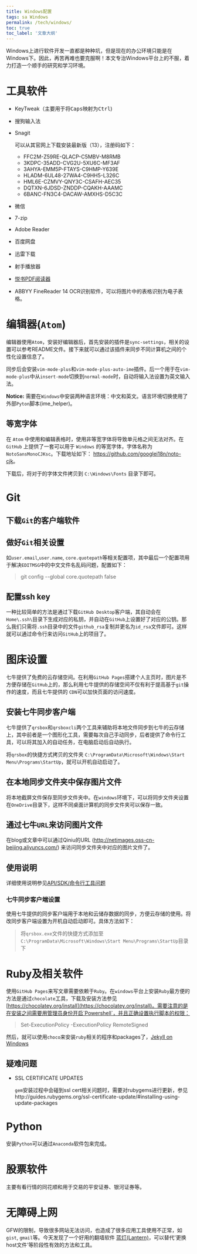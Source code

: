 ```yaml
---
title: Windows配置
tags: sa Windows
permalink: /tech/windows/
toc: true
toc_label: '文章大纲'
---
```


Windows上进行软件开发一直都是种种坑，但是现在的办公环境只能是在Windows下。因此，再苦再难也要克服啊！本文专治Windows平台上的不服，着力打造一个顺手的研究和学习环境。

# 工具软件

- KeyTweak（主要用于将<kbd>Caps</kbd>映射为<kbd>Ctrl</kbd>)

- 搜狗输入法

- Snagit

  可以从其官网上下载安装最新版（13），注册码如下：

  - FFC2M-Z59RE-QLACP-C5MBV-M8RMB
  - 3KDPC-35ADD-CVG2U-5XU6C-MF3AF
  - 3AHYA-EMM5P-FTAYS-C9HMP-Y639E
  - HLADM-6UL48-27WA4-C9HH5-L326C
  - HML6E-CZMVY-QNY3C-CSAFH-AEC35
  - DQTXN-6JDSD-ZNDDP-CQAKH-AAAMC
  - 6BANC-FN3C4-DACAW-AMXHS-D5C3C

- 微信

- 7-zip

- Adobe Reader

- 百度网盘

- 迅雷下载

- 射手播放器

- [悦书PDF阅读器](http://www.yueshupdf.com/)

- ABBYY FineReader 14 OCR识别软件，可以将图片中的表格识别为电子表格。


# 编辑器(`Atom`)

编辑器使用`Atom`，安装好编辑器后，首先安装的插件是`sync-settings`，相关的设置可以参考README文件。接下来就可以通过该插件来同步不同计算机之间的个性化设置信息了。

同步后会安装`vim-mode-plus`和`vim-mode-plus-auto-ime`插件。后一个用于在`vim-mode-plus`中从`insert-mode`切换到`normal-mode`时，自动将输入法设置为英文输入法。

**Notice:** 需要在`Windows`中安装两种语言环境：中文和英文。语言环境切换使用了外部`Pyton`脚本(ime_helper)。

## 等宽字体

在 `Atom` 中使用和编辑表格时，使用非等宽字体将导致单元格之间无法对齐。在 `GitHub` 上提供了一套可以用于 `Windows` 的等宽字体，字体名称为 `NotoSansMonoCJKsc`。下载地址如下： <https://github.com/googlei18n/noto-cjk>。

下载后，将对于的字体文件拷贝到 `C:\Windows\Fonts` 目录下即可。

# Git

## 下载`Git`的客户端软件

## 做好`Git`相关设置

如`user.email`,`user.name`,   `core.quotepath`等相关配置项，其中最后一个配置项用于解决`EDITMSG`中的中文文件名乱码问题，配置如下：

> git config --global core.quotepath false

## 配置ssh key

一种比较简单的方法是通过下载`GitHub Desktop`客户端，其自动会在`Home\.ssh\`目录下生成对应的私钥，并自动在`GitHub`上设置好了对应的公钥。那么我们只需将`.ssh`目录中的文件`github_rsa`复制并更名为`id_rsa`文件即可。这样就可以通过命令行来访问`GitHub`上的项目了。

# 图床设置

七牛提供了免费的云存储空间。在利用`GitHub Pages`搭建个人主页时，图片是不方便存储在`GitHub`上的，那么利用七牛提供的存储空间不仅有利于提高基于`git`操作的速度，而且七牛提供的 `CDN`可以加快页面的访问速度。

## 安装七牛同步客户端

七牛提供了`qrsbox`和`qrsboxcli`两个工具来辅助将本地文件同步到七牛的云存储上，其中前者是一个图形化工具，需要每次自己手动同步，后者提供了命令行工具，可以将其加入的自动任务，在电脑启动后自动执行。

将`qrsbox`的快捷方式拷贝的文件夹 `C:\ProgramData\Microsoft\Windows\Start Menu\Programs\StartUp`，就可以开机自动启动了。

## 在本地同步文件夹中保存图片文件

将本地截屏文件保存至同步文件夹中。在`windows`环境下，可以将同步文件夹设置在`OneDrive`目录下，这样不同桌面计算机的同步文件夹可以保存一致。

## 通过七牛`URL`来访问图片文件

在blog或文章中可以通过Qiniu的URL (http://netimages.oss-cn-beijing.aliyuncs.com/) 来访问同步文件夹中对应的图片文件了。

## 使用说明

详细使用说明参见[API/SDK/命令行工具问题](https://support.qiniu.com/question/category?id=69503&categoryTitle=%E5%AF%B9%E8%B1%A1%E5%AD%98%E5%82%A8&forumTitle=API%2FSDK%20%2F%20%E5%91%BD%E4%BB%A4%E8%A1%8C%E5%B7%A5%E5%85%B7%E9%97%AE%E9%A2%98)

### 七牛同步客户端设置

使用七牛提供的同步客户端用于本地和云储存数据的同步，方便云存储的使用。将改同步客户端设置为开机自动启动即可。具体方法如下：

> 将`qrsbox.exe`文件的快捷方式添加至`C:\ProgramData\Microsoft\Windows\Start Menu\Programs\StartUp`目录下


# Ruby及相关软件

使用`GitHub Pages`来写文章需要依赖于`Ruby`。在`windows`平台上安装`Ruby`最方便的方法是通过`chocolate`工具，下载及安装方法参见 [https://chocolatey.org/install](https://chocolatey.org/install)。需要注意的是在安装之间需要用管理员身份开启`Powershell`，并且正确设置执行脚本的权限：

>  Set-ExecutionPolicy -ExecutionPolicy RemoteSigned

然后，就可以使用`choco`来安装`ruby`相关的程序和packages了，[Jekyll on Windows](https://jekyllrb.com/docs/windows/#installation)

## 疑难问题

- SSL CERTIFICATE UPDATES

  `gem`安装过程中会碰到ssl cert相关问题时，需要对rubygems进行更新，参见http://guides.rubygems.org/ssl-certificate-update/#installing-using-update-packages

# Python

安装`Python`可以通过`Anaconda`软件包来完成。

# 股票软件

主要有看行情的同花顺和用于交易的平安证券、银河证券等。

# 无障碍上网

GFW的限制，导致很多网站无法访问，也造成了很多应用工具使用不正常，如`gist`, `gmail`等。今天发现了一个好用的翻墙软件 [蓝灯(Lantern)](https://github.com/getlantern/forum)，可以替代'更换host文件'等阶段性有效的方法和工具。
